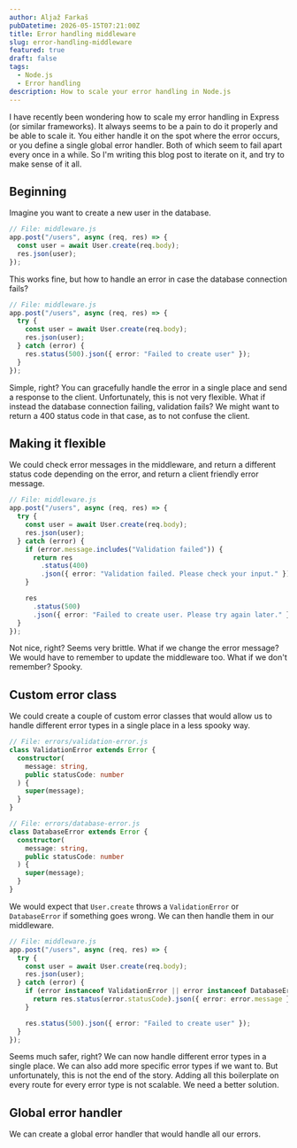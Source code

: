```yaml
---
author: Aljaž Farkaš
pubDatetime: 2026-05-15T07:21:00Z
title: Error handling middleware
slug: error-handling-middleware
featured: true
draft: false
tags:
  - Node.js
  - Error handling
description: How to scale your error handling in Node.js
---
```


I have recently been wondering how to scale my error handling in Express (or similar frameworks). It always seems to be a pain to do it properly and be able to scale it. You either handle it on the spot where the error occurs, or you define a single global error handler. Both of which seem to fail apart every once in a while. So I'm writing this blog post to iterate on it, and try to make sense of it all.

## Beginning

Imagine you want to create a new user in the database.

```ts
// File: middleware.js
app.post("/users", async (req, res) => {
  const user = await User.create(req.body);
  res.json(user);
});
```

This works fine, but how to handle an error in case the database connection fails?

```ts
// File: middleware.js
app.post("/users", async (req, res) => {
  try {
    const user = await User.create(req.body);
    res.json(user);
  } catch (error) {
    res.status(500).json({ error: "Failed to create user" });
  }
});
```

Simple, right? You can gracefully handle the error in a single place and send a response to the client. Unfortunately, this is not very flexible. What if instead the database connection failing, validation fails? We might want to return a 400 status code in that case, as to not confuse the client.

## Making it flexible

We could check error messages in the middleware, and return a different status code depending on the error, and return a client friendly error message.

```ts
// File: middleware.js
app.post("/users", async (req, res) => {
  try {
    const user = await User.create(req.body);
    res.json(user);
  } catch (error) {
    if (error.message.includes("Validation failed")) {
      return res
        .status(400)
        .json({ error: "Validation failed. Please check your input." });
    }

    res
      .status(500)
      .json({ error: "Failed to create user. Please try again later." });
  }
});
```

Not nice, right? Seems very brittle. What if we change the error message? We would have to remember to update the middleware too. What if we don't remember? Spooky.

## Custom error class

We could create a couple of custom error classes that would allow us to handle different error types in a single place in a less spooky way.

```ts
// File: errors/validation-error.js
class ValidationError extends Error {
  constructor(
    message: string,
    public statusCode: number
  ) {
    super(message);
  }
}

// File: errors/database-error.js
class DatabaseError extends Error {
  constructor(
    message: string,
    public statusCode: number
  ) {
    super(message);
  }
}
```

We would expect that `User.create` throws a `ValidationError` or `DatabaseError` if something goes wrong. We can then handle them in our middleware.

```ts
// File: middleware.js
app.post("/users", async (req, res) => {
  try {
    const user = await User.create(req.body);
    res.json(user);
  } catch (error) {
    if (error instanceof ValidationError || error instanceof DatabaseError) {
      return res.status(error.statusCode).json({ error: error.message });
    }

    res.status(500).json({ error: "Failed to create user" });
  }
});
```

Seems much safer, right? We can now handle different error types in a single place. We can also add more specific error types if we want to. But unfortunately, this is not the end of the story.
Adding all this boilerplate on every route for every error type is not scalable. We need a better solution.

## Global error handler

We can create a global error handler that would handle all our errors.
